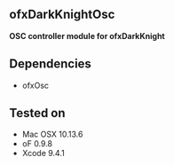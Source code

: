 ## ofxDarkKnightOsc ##

**OSC controller module for ofxDarkKnight**

## Dependencies
- ofxOsc

## Tested on
- Mac OSX 10.13.6  
- oF 0.9.8  
- Xcode 9.4.1
